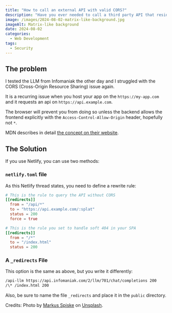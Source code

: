 ```yaml
---
title: "How to call an external API with valid CORS?"
description: "Have you ever needed to call a third party API that resides on a different domain? You probably had CORS issues."
image: /images/2024-08-02-matrix-like-background.jpg
imageAlt: Matrix-like background
date: 2024-08-02
categories:
  - Web Development
tags:
  - Security
---
```


## The problem

I tested the LLM from Infomaniak the other day and I struggled with the CORS (Cross-Origin Resource Sharing) issue again.

It is a recurring issue when you host your app on the `https://my-app.com` and it requests an api on `https://api.example.com`.

The browser will prevent you from doing so unless the backend allows the frontend explicitly with the `Access-Control-Allow-Origin` header, hopefully not `*`.

MDN describes in detail [the concept on their website](https://developer.mozilla.org/en-US/docs/Web/HTTP/CORS).

## The Solution

If you use Netlify, you can use two methods:

### `netlify.toml` file

As this Netlify thread states, you need to define a rewrite rule:

```toml
# This is the rule to query the API without CORS
[[redirects]]
  from = "/api/*"
  to = "https://api.example.com/:splat"
  status = 200
  force = true

# This is the rule you set to handle soft 404 in your SPA
[[redirects]]
  from = "/*"
  to = "/index.html"
  status = 200
```

### A `_redirects` File

This option is the same as above, but you write it differently:

```txt
/api-llm https://api.infomaniak.com/2/llm/701/chat/completions 200
/\* /index.html 200
```

Also, be sure to name the file `_redirects` and place it in the `public` directory.

Credits: Photo by [Markus Spiske](https://unsplash.com/@markusspiske?utm_content=creditCopyText&utm_medium=referral&utm_source=unsplash) on [Unsplash](https://unsplash.com/photos/matrix-movie-still-iar-afB0QQw?utm_content=creditCopyText&utm_medium=referral&utm_source=unsplash).
